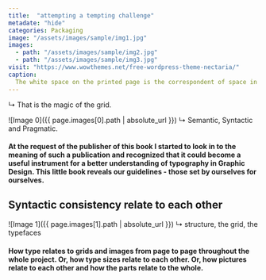```yaml
---
title:  "attempting a tempting challenge"
metadate: "hide"
categories: Packaging
image: "/assets/images/sample/img1.jpg"
images:
  - path: "/assets/images/sample/img2.jpg"
  - path: "/assets/images/sample/img3.jpg"
visit: "https://www.wowthemes.net/free-wordpress-theme-nectaria/"
caption: 
  The white space on the printed page is the correspondent of space in architecture. In both situations space is what qualifies the context. Naturally, the organization of information needs a structure to hold together.
---
```

↳ That is the magic of the grid.

![Image 0]({{ page.images[0].path | absolute_url }})
↳ Semantic, Syntactic and Pragmatic.
#### At the request of the publisher of this book I started to look in to the meaning of such a publication and recognized that it could become a useful instrument for a better understanding of typography in Graphic Design. This little book reveals our guidelines - those set by ourselves for ourselves.

## Syntactic consistency relate to each other
![Image 1]({{ page.images[1].path | absolute_url }})
↳ structure, the grid, the typefaces
#### How type relates to grids and images from page to page throughout the whole project. Or, how type sizes relate to each other. Or, how pictures relate to each other and how the parts relate to the whole.

